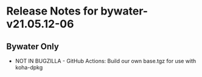 
# Release Notes for bywater-v21.05.12-06

## Bywater Only

- NOT IN BUGZILLA - GitHub Actions: Build our own base.tgz for use with koha-dpkg


